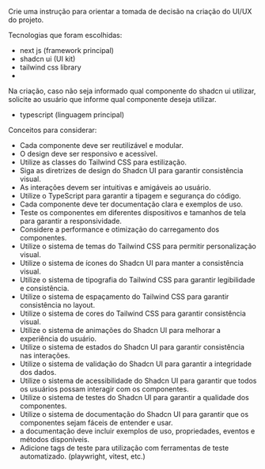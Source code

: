 Crie uma instrução para orientar a tomada de decisão na criação do UI/UX do projeto.

Tecnologias que foram escolhidas:
- next js (framework principal)
- shadcn ui (UI kit)
- tailwind css library
- 

Na criação, caso não seja informado qual componente do shadcn ui utilizar, solicite ao usuário que informe qual componente deseja utilizar.

- typescript (linguagem principal)

Conceitos para considerar:
- Cada componente deve ser reutilizável e modular.
- O design deve ser responsivo e acessível.
- Utilize as classes do Tailwind CSS para estilização.
- Siga as diretrizes de design do Shadcn UI para garantir consistência visual.
- As interações devem ser intuitivas e amigáveis ao usuário.
- Utilize o TypeScript para garantir a tipagem e segurança do código.
- Cada componente deve ter documentação clara e exemplos de uso.
- Teste os componentes em diferentes dispositivos e tamanhos de tela para garantir a responsividade.
- Considere a performance e otimização do carregamento dos componentes.
- Utilize o sistema de temas do Tailwind CSS para permitir personalização visual.
- Utilize o sistema de ícones do Shadcn UI para manter a consistência visual.
- Utilize o sistema de tipografia do Tailwind CSS para garantir legibilidade e consistência.
- Utilize o sistema de espaçamento do Tailwind CSS para garantir consistência no layout.
- Utilize o sistema de cores do Tailwind CSS para garantir consistência visual.
- Utilize o sistema de animações do Shadcn UI para melhorar a experiência do usuário.
- Utilize o sistema de estados do Shadcn UI para garantir consistência nas interações.
- Utilize o sistema de validação do Shadcn UI para garantir a integridade dos dados.
- Utilize o sistema de acessibilidade do Shadcn UI para garantir que todos os usuários possam interagir com os componentes.
- Utilize o sistema de testes do Shadcn UI para garantir a qualidade dos componentes.
- Utilize o sistema de documentação do Shadcn UI para garantir que os componentes sejam fáceis de entender e usar.
- a documentação deve incluir exemplos de uso, propriedades, eventos e métodos disponíveis.
- Adicione tags de teste para utilização com ferramentas de teste automatizado. (playwright, vitest, etc.)
